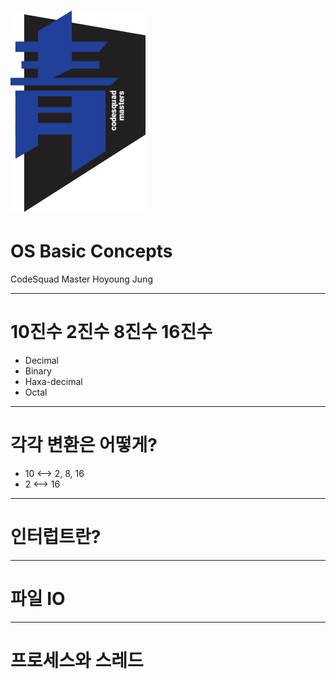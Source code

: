 <!-- page_number: true -->
# ![](images/img_blue.png) 
# OS Basic Concepts
CodeSquad Master 
Hoyoung Jung


---
<!-- page_number: true -->

# 10진수 2진수 8진수 16진수

- Decimal
- Binary
- Haxa-decimal
- Octal 
---
# 각각 변환은 어떻게?

- 10 <--> 2, 8, 16 
- 2 <--> 16

---
# 인터럽트란? 

---
# 파일 IO

---
# 프로세스와 스레드 